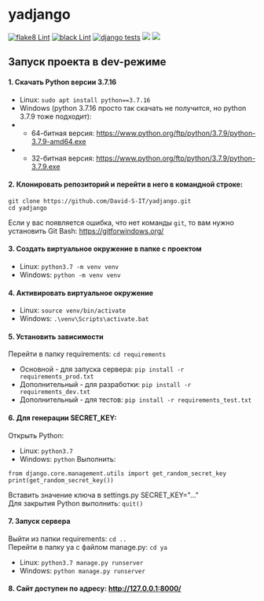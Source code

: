 # yadjango

[![flake8 Lint](https://github.com/David-S-IT/yadjango/actions/workflows/%20py-actions-flake8.yml/badge.svg)](https://github.com/David-S-IT/yadjango/actions/workflows/%20py-actions.yml)
[![black Lint](https://github.com/David-S-IT/yadjango/actions/workflows/jpetrucciani_black.yml/badge.svg)](https://github.com/David-S-IT/yadjango/actions/workflows/jpetrucciani.yml)
[![django tests](https://github.com/David-S-IT/yadjango/actions/workflows/django_tests.yml/badge.svg)](https://github.com/David-S-IT/yadjango/actions/workflows/django.yml)
![](https://img.shields.io/badge/django-3.2-green)
![](https://img.shields.io/badge/python-3.7-brightgreen)

## Запуск проекта в dev-режиме
#### 1. Скачать Python версии 3.7.16
- Linux: ```sudo apt install python==3.7.16``` 
- Windows (python 3.7.16 просто так скачать не получится, но python 3.7.9 тоже подходит):
- - 64-битная версия:
https://www.python.org/ftp/python/3.7.9/python-3.7.9-amd64.exe
- - 32-битная версия:
https://www.python.org/ftp/python/3.7.9/python-3.7.9.exe
#### 2. Клонировать репозиторий и перейти в него в командной строке:
```
git clone https://github.com/David-S-IT/yadjango.git
cd yadjango
```
Если у вас появляется ошибка, что нет команды ```git```, то вам нужно установить Git Bash: https://gitforwindows.org/
#### 3. Cоздать виртуальное окружение в папке с проектом
- Linux: ```python3.7 -m venv venv```
- Windows: ```python -m venv venv```
#### 4. Активировать виртуальное окружение
- Linux:
```source venv/bin/activate```
- Windows:
```.\venv\Scripts\activate.bat```
#### 5. Установить зависимости
Перейти в папку requirements: ```cd requirements```
- Основной - для запуска сервера: ```pip install -r requirements_prod.txt```
- Дополнительный - для разработки: ```pip install -r requirements_dev.txt```
- Дополнительный - для тестов: ```pip install -r requirements_test.txt```
#### 6. Для генерации SECRET_KEY:
Открыть Python:  
- Linux: ```python3.7```
- Windows: ```python```
Выполнить:  
```
from django.core.management.utils import get_random_secret_key
print(get_random_secret_key())
```
Вставить значение ключа в settings.py  SECRET_KEY="..."  
Для закрытия Python выполнить: ```quit()```
#### 7. Запуск сервера
Выйти из папки requirements: ```cd ..```  
Перейти в папку ya с файлом manage.py: ```cd ya```
- Linux: ```python3.7 manage.py runserver```
- Windows: ```python manage.py runserver```
#### 8. Сайт доступен по адресу: http://127.0.0.1:8000/